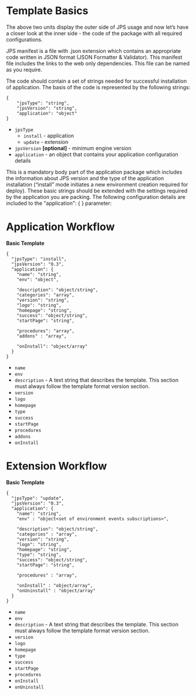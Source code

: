# Template Basics

The above two units display the outer side of JPS usage and now let’s have a closer look at the inner side - the code of the package with all required configurations.

JPS manifest is a file with .json extension which contains an appropriate code written in JSON format (JSON Formatter & Validator). This manifest file includes the links to the web only dependencies. This file can be named as you require. 

The code should contain a set of strings needed for successful installation of application. The basis of the code is represented by the following strings:

```
{
    "jpsType": "string",
    "jpsVersion": "string",
    "application": "object"
}
```

- `jpsType`
    - `install` - application 
    - `update` - extension
- `jpsVersion` **[optional]** - minimum engine version
- `application` - an object that contains your application configuration details   

This is a mandatory body part of the application package which includes the information about JPS version and the type of the application installation (“install” mode initiates a new environment creation required for deploy).
These basic strings should be extended with the settings required by the application you are packing. The following configuration details are included to the "application": { } parameter:

# Application Workflow

**Basic Template**
```
{
  "jpsType": "install",
  "jpsVersion": "0.3",
  "application": {
    "name": "string",
    "env": "object",
    
    "description": "object/string",
    "categories": "array",
    "version": "string",
    "logo": "string",
    "homepage": "string",
    "success": "object/string",
    "startPage": "string",
    
    "procedures": "array",
    "addons" : "array",

    "onInstall": "object/array"
  }
}
```

- `name`
- `env`
- `description` - A text string that describes the template. This section must always follow the template format version section.
- `version`
- `logo`
- `homepage`
- `type`
- `success`
- `startPage`
- `procedures`
- `addons`
- `onInstall`


# Extension Workflow

**Basic Template**
```
{
  "jpsType": "update",
  "jpsVersion": "0.3",
  "application": {    
    "name": "string",
    "env" : "object<set of environment events subscriptions>",
        
    "description": "object/string", 
    "categories" : "array",
    "version": "string",
    "logo": "string",
    "homepage": "string",
    "type": "string",         
    "success": "object/string",
    "startPage": "string",
    
    "procedures" : "array",

    "onInstall" : "object/array",
    "onUninstall" : "object/array"
  }
}
```

- `name`
- `env`
- `description` - A text string that describes the template. This section must always follow the template format version section.
- `version`
- `logo`
- `homepage`
- `type`
- `success`
- `startPage`
- `procedures`
- `onInstall`
- `onUninstall`

